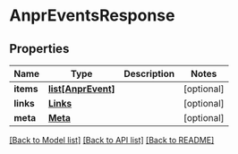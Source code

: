 # AnprEventsResponse

## Properties
Name | Type | Description | Notes
------------ | ------------- | ------------- | -------------
**items** | [**list[AnprEvent]**](AnprEvent.md) |  | [optional] 
**links** | [**Links**](Links.md) |  | [optional] 
**meta** | [**Meta**](Meta.md) |  | [optional] 

[[Back to Model list]](../README.md#documentation-for-models) [[Back to API list]](../README.md#documentation-for-api-endpoints) [[Back to README]](../README.md)


